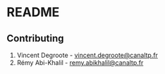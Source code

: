 README
======


Contributing
-------------

1. Vincent Degroote - vincent.degroote@canaltp.fr
2. Rémy Abi-Khalil - remy.abikhalil@canaltp.fr

